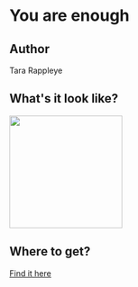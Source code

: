 # You are enough

## Author

Tara Rappleye

## What's it look like?

<img src="https://d3vv6lp55qjaqc.cloudfront.net/items/2i0z1Y0v0j172R3m1L0Z/Image%202018-08-29%20at%208.37.16%20AM.png" width="200" height="200" />

## Where to get?

<a href="https://cottonbureau.com/products/you-are-enough" alt="Buy Now">Find it here</a>
